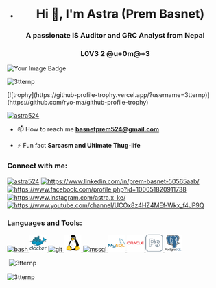 - <h1 align="center">Hi 👋, I'm Astra (Prem Basnet)</h1>
<h3 align="center">A passionate IS Auditor and GRC Analyst from Nepal</h3>
<h3 align="center">L0V3 2 @u+0m@+3</h3>

<img src="https://tryhackme-badges.s3.amazonaws.com/astra524.png" alt="Your Image Badge" />

<p align="left"> <img src="https://komarev.com/ghpvc/?username=3tternp&label=Profile%20views&color=0e75b6&style=flat" alt="3tternp" /> </p>
<p align="left"> [![trophy](https://github-profile-trophy.vercel.app/?username=3tternp)](https://github.com/ryo-ma/github-profile-trophy) </p>
<p align="left"> <a href="https://twitter.com/astra524" target="blank"><img src="https://img.shields.io/twitter/follow/astra524?logo=twitter&style=for-the-badge" alt="astra524" /></a> </p>

- 📫 How to reach me **basnetprem524@gmail.com**

- ⚡ Fun fact **Sarcasm and Ultimate Thug-life**

<h3 align="left">Connect with me:</h3>
<p align="left">
<a href="https://twitter.com/astra524" target="blank"><img align="center" src="https://raw.githubusercontent.com/rahuldkjain/github-profile-readme-generator/master/src/images/icons/Social/twitter.svg" alt="astra524" height="30" width="40" /></a>
<a href="https://linkedin.com/in/prem-basnet-50565aab/" target="blank"><img align="center" src="https://raw.githubusercontent.com/rahuldkjain/github-profile-readme-generator/master/src/images/icons/Social/linked-in-alt.svg" alt="https://www.linkedin.com/in/prem-basnet-50565aab/" height="30" width="40" /></a>
<a href="https://www.facebook.com/profile.php?id=100051820911738" target="blank"><img align="center" src="https://raw.githubusercontent.com/rahuldkjain/github-profile-readme-generator/master/src/images/icons/Social/facebook.svg" alt="https://www.facebook.com/profile.php?id=100051820911738" height="30" width="40" /></a>
<a href="https://instagram.com/astra.x_ke/" target="blank"><img align="center" src="https://raw.githubusercontent.com/rahuldkjain/github-profile-readme-generator/master/src/images/icons/Social/instagram.svg" alt="https://www.instagram.com/astra.x_ke/" height="30" width="40" /></a>
<a href="https://www.youtube.com/channel/UCOx8z4HZ4MEf-Wkx_f4JP9Q" target="blank"><img align="center" src="https://raw.githubusercontent.com/rahuldkjain/github-profile-readme-generator/master/src/images/icons/Social/youtube.svg" alt="https://www.youtube.com/channel/UCOx8z4HZ4MEf-Wkx_f4JP9Q" height="30" width="40" /></a>
</p>

<h3 align="left">Languages and Tools:</h3>
<p align="left"> <a href="https://www.gnu.org/software/bash/" target="_blank" rel="noreferrer"> <img src="https://www.vectorlogo.zone/logos/gnu_bash/gnu_bash-icon.svg" alt="bash" width="40" height="40"/> </a> <a href="https://www.docker.com/" target="_blank" rel="noreferrer"> <img src="https://raw.githubusercontent.com/devicons/devicon/master/icons/docker/docker-original-wordmark.svg" alt="docker" width="40" height="40"/> </a> <a href="https://git-scm.com/" target="_blank" rel="noreferrer"> <img src="https://www.vectorlogo.zone/logos/git-scm/git-scm-icon.svg" alt="git" width="40" height="40"/> </a> <a href="https://www.linux.org/" target="_blank" rel="noreferrer"> <img src="https://raw.githubusercontent.com/devicons/devicon/master/icons/linux/linux-original.svg" alt="linux" width="40" height="40"/> </a>  <a href="https://www.microsoft.com/en-us/sql-server" target="_blank" rel="noreferrer"> <img src="https://www.svgrepo.com/show/303229/microsoft-sql-server-logo.svg" alt="mssql" width="40" height="40"/> </a> <a href="https://www.mysql.com/" target="_blank" rel="noreferrer"> <img src="https://raw.githubusercontent.com/devicons/devicon/master/icons/mysql/mysql-original-wordmark.svg" alt="mysql" width="40" height="40"/> </a> <a href="https://www.oracle.com/" target="_blank" rel="noreferrer"> <img src="https://raw.githubusercontent.com/devicons/devicon/master/icons/oracle/oracle-original.svg" alt="oracle" width="40" height="40"/> </a> <a href="https://www.photoshop.com/en" target="_blank" rel="noreferrer"> <img src="https://raw.githubusercontent.com/devicons/devicon/master/icons/photoshop/photoshop-line.svg" alt="photoshop" width="40" height="40"/> </a> <a href="https://www.postgresql.org" target="_blank" rel="noreferrer"> <img src="https://raw.githubusercontent.com/devicons/devicon/master/icons/postgresql/postgresql-original-wordmark.svg" alt="postgresql" width="40" height="40"/> </a> </p>

<p>&nbsp;<img align="center" src="https://github-readme-stats.vercel.app/api?username=3tternp&show_icons=true&locale=en" alt="3tternp" /></p>

<p><img align="center" src="https://github-readme-streak-stats.herokuapp.com/?user=3tternp&" alt="3tternp" /></p>
